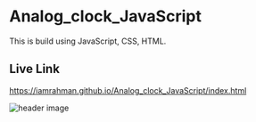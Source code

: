 # Analog_clock_JavaScript

This is build using JavaScript, CSS, HTML.

## Live Link

https://iamrahman.github.io/Analog_clock_JavaScript/index.html


![header image](https://github.com/iamrahman/Payment_User_Interface/blob/master/Img/001.jpg)